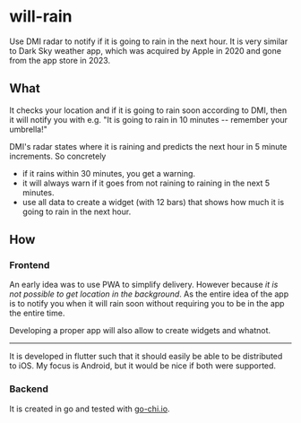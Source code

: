 # will-rain
Use DMI radar to notify if it is going to rain in the next hour.
It is very similar to Dark Sky weather app, which was acquired
by Apple in 2020 and gone from the app store in 2023.

## What

It checks your location and if it is going to rain soon according to
DMI, then it will notify you with e.g. "It is going to rain in 10
minutes -- remember your umbrella!"

DMI's radar states where it is raining and predicts the next hour in
5 minute increments. So concretely 

- if it rains within 30 minutes, you get a warning.
- it will always warn if it goes from not raining to raining in the
  next 5 minutes.
- use all data to create a widget (with 12 bars) that shows how much
  it is going to rain in the next hour.

## How

### Frontend

An early idea was to use PWA to simplify delivery. However because
*it is not possible to get location in the background*. As the entire
idea of the app is to notify you when it will rain soon without
requiring you to be in the app the entire time.

Developing a proper app will also allow to create widgets and whatnot.

---

It is developed in flutter such that it should easily be able to be
distributed to iOS. My focus is Android, but it would be nice if
both were supported.

### Backend

It is created in go and tested with [go-chi.io](https://go-chi.io/#/pages/testing).
